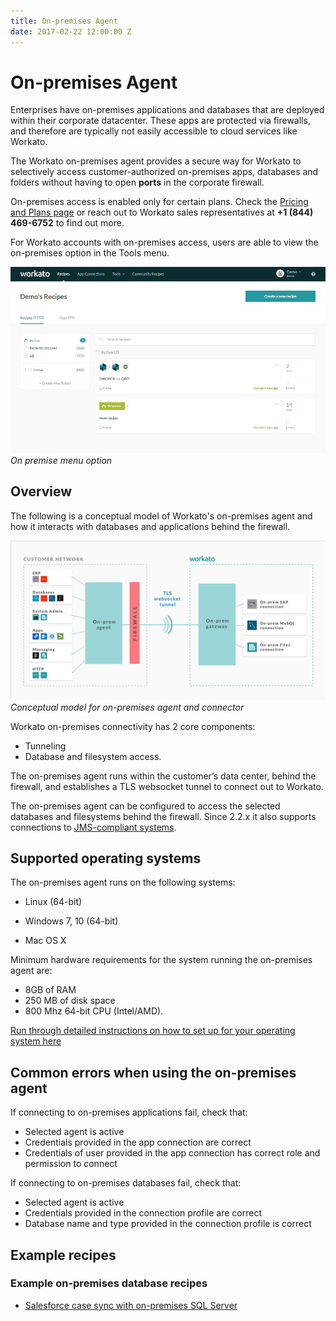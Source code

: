 ```yaml
---
title: On-premises Agent
date: 2017-02-22 12:00:00 Z
---
```


# On-premises Agent
Enterprises have on-premises applications and databases that are deployed within their corporate datacenter. These apps are protected via firewalls, and therefore are typically not easily accessible to cloud services like Workato.

The Workato on-premises agent provides a secure way for Workato to selectively access customer-authorized on-premises apps, databases and folders without having to open **ports** in the corporate firewall.

On-premises access is enabled only for certain plans. Check the [Pricing and Plans page](https://www.workato.com/pricing?audience=general) or reach out to Workato sales representatives at **+1 (844) 469-6752** to find out more.

For Workato accounts with on-premises access, users are able to view the on-premises option in the Tools menu.

![On-premises option](assets/images/on-prem/navigate-to-opa.gif)
*On premise menu option*

## Overview
The following is a conceptual model of Workato's on-premises agent and how it interacts with databases and applications behind the firewall.

![On-prem model](/assets/images/on-prem/on_prem_conceptual_model.png)
*Conceptual model for on-premises agent and connector*

Workato on-premises connectivity has 2 core components:

- Tunneling
- Database and filesystem access.

The on-premises agent runs within the customer’s data center, behind the firewall, and establishes a TLS websocket tunnel to connect out to Workato.

The on-premises agent can be configured to access the selected databases and filesystems behind the firewall. Since 2.2.x it also supports connections to [JMS-compliant systems](/connectors/jms.md).

## Supported operating systems
The on-premises agent runs on the following systems:

- Linux (64-bit)

- Windows 7, 10 (64-bit)

- Mac OS X

Minimum hardware requirements for the system running the on-premises agent are:

- 8GB of RAM
- 250 MB of disk space
- 800 Mhz 64-bit CPU (Intel/AMD).

[Run through detailed instructions on how to set up for your operating system here](https://docs.workato.com/on-prem/setup.html)

## Common errors when using the on-premises agent
If connecting to on-premises applications fail, check that:
- Selected agent is active
- Credentials provided in the app connection are correct
- Credentials of user provided in the app connection has correct role and permission to connect

If connecting to on-premises databases fail, check that:
- Selected agent is active
- Credentials provided in the connection profile are correct
- Database name and type provided in the connection profile is correct

## Example recipes

### Example on-premises database recipes
- [Salesforce case sync with on-premises SQL Server](https://www.workato.com/recipes/280605)
<!-- [Quickbase data sync with SQL Server](https://www.workato.com/recipes/280610-demo-qb-data-sync-with-sql-server#recipe)
[On-prem Postgres sync with Postgres](https://www.workato.com/recipes/268936)-->
